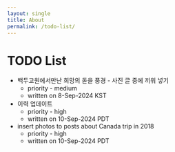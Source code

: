 ```yaml
---
layout: single
title: About
permalink: /todo-list/
---
```


<head>
	<link rel="stylesheet" href="/resource/styles.css">
</head>

<h1 id="todo-list">TODO List</h1>

<ul>
<li>
	백두고원에서만난 희망의 돋을 풍경 - 사진 글 중에 끼워 넣기
	<ul>
	<li>
		priority - medium
	</li>
	<li>
		written on 8-Sep-2024 KST
	</li>
	</ul>
</li>
<li>
	이력 업데이트
	<ul>
	<li>
		priority - high
	</li>
	<li>
		written on 10-Sep-2024 PDT
	</li>
	</ul>
</li>
<li>
	insert photos to posts about Canada trip in 2018
	<ul>
	<li>
		priority - high
	</li>
	<li>
		written on 10-Sep-2024 PDT
	</li>
	</ul>
</li>
</ul>
